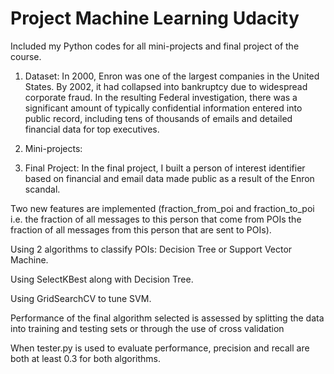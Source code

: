 # Project Machine Learning Udacity
Included my Python codes for all mini-projects and final project of the course. 

1. Dataset: 
In 2000, Enron was one of the largest companies in the United States. 
By 2002, it had collapsed into bankruptcy due to widespread corporate fraud. 
In the resulting Federal investigation, there was a significant amount of typically confidential information 
entered into public record, including tens of thousands of emails and detailed financial data for top executives. 

2. Mini-projects:


3. Final Project:
In the final project, I built a person of interest identifier based on financial and email data made public 
as a result of the Enron scandal.

Two new features are implemented (fraction_from_poi and fraction_to_poi 
i.e. the fraction of all messages to this person that come from POIs
the fraction of all messages from this person that are sent to POIs).

Using 2 algorithms to classify POIs: Decision Tree or Support Vector Machine.

Using SelectKBest along with Decision Tree.

Using GridSearchCV to tune SVM.

Performance of the final algorithm selected is assessed by splitting the data into training and testing sets
or through the use of cross validation

When tester.py is used to evaluate performance, precision and recall are both at least 0.3 for both algorithms.

